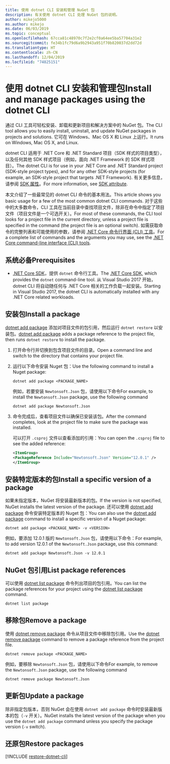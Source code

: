 ```yaml
---
title: 使用 dotnet CLI 安装和管理 NuGet 包
description: 有关使用 dotnet CLI 处理 NuGet 包的说明。
author: mikejo5000
ms.author: mikejo
ms.date: 06/03/2019
ms.topic: conceptual
ms.openlocfilehash: 67cca81c48970c7f2e2cf0a64ee5ba57704a31e2
ms.sourcegitcommit: fe34b1fc79d6a9b2943a951f70b820037d2dd72d
ms.translationtype: HT
ms.contentlocale: zh-CN
ms.lasthandoff: 12/04/2019
ms.locfileid: "74825151"
---
```

# <a name="install-and-manage-packages-using-the-dotnet-cli"></a><span data-ttu-id="23930-103">使用 dotnet CLI 安装和管理包</span><span class="sxs-lookup"><span data-stu-id="23930-103">Install and manage packages using the dotnet CLI</span></span>

<span data-ttu-id="23930-104">通过 CLI 工具可轻松安装、卸载和更新项目和解决方案中的 NuGet 包。</span><span class="sxs-lookup"><span data-stu-id="23930-104">The CLI tool allows you to easily install, uninstall, and update NuGet packages in projects and solutions.</span></span> <span data-ttu-id="23930-105">它可在 Windows、Mac OS X 和 Linux 上运行。</span><span class="sxs-lookup"><span data-stu-id="23930-105">It runs on Windows, Mac OS X, and Linux.</span></span>

<span data-ttu-id="23930-106">dotnet CLI 适用于 .NET Core 和 .NET Standard 项目（SDK 样式的项目类型），以及任何其他 SDK 样式项目（例如，面向 .NET Framework 的 SDK 样式项目）。</span><span class="sxs-lookup"><span data-stu-id="23930-106">The dotnet CLI is for use in your .NET Core and .NET Standard project (SDK-style project types), and for any other SDK-style projects (for example, an SDK-style project that targets .NET Framework).</span></span> <span data-ttu-id="23930-107">有关更多信息，请参阅 [SDK 属性](/dotnet/core/tools/csproj#additions)。</span><span class="sxs-lookup"><span data-stu-id="23930-107">For more information, see [SDK attribute](/dotnet/core/tools/csproj#additions).</span></span>

<span data-ttu-id="23930-108">本文介绍了一些最常见的 dotnet CLI 命令的基本用法。</span><span class="sxs-lookup"><span data-stu-id="23930-108">This article shows you basic usage for a few of the most common dotnet CLI commands.</span></span> <span data-ttu-id="23930-109">对于这些中的大多数命令，CLI 工具在当前目录中查找项目文件，除非在命令中指定了项目文件（项目文件是一个可选开关）。</span><span class="sxs-lookup"><span data-stu-id="23930-109">For most of these commands, the CLI tool looks for a project file in the current directory, unless a project file is specified in the command (the project file is an optional switch).</span></span> <span data-ttu-id="23930-110">如需获取命令的完整列表和可能使用的参数，请参阅 [.NET Core 命令行界面 (CLI) 工具](../reference/dotnet-commands.md)。</span><span class="sxs-lookup"><span data-stu-id="23930-110">For a complete list of commands and the arguments you may use, see the [.NET Core command-line interface (CLI) tools](../reference/dotnet-commands.md).</span></span>

## <a name="prerequisites"></a><span data-ttu-id="23930-111">系统必备</span><span class="sxs-lookup"><span data-stu-id="23930-111">Prerequisites</span></span>

- <span data-ttu-id="23930-112">[.NET Core SDK](https://www.microsoft.com/net/download/)，提供 `dotnet` 命令行工具。</span><span class="sxs-lookup"><span data-stu-id="23930-112">The [.NET Core SDK](https://www.microsoft.com/net/download/), which provides the `dotnet` command-line tool.</span></span> <span data-ttu-id="23930-113">从 Visual Studio 2017 开始，dotnet CLI 将自动随任何与 .NET Core 相关的工作负载一起安装。</span><span class="sxs-lookup"><span data-stu-id="23930-113">Starting in Visual Studio 2017, the dotnet CLI is automatically installed with any .NET Core related workloads.</span></span>

## <a name="install-a-package"></a><span data-ttu-id="23930-114">安装包</span><span class="sxs-lookup"><span data-stu-id="23930-114">Install a package</span></span>

<span data-ttu-id="23930-115">[dotnet add package](/dotnet/core/tools/dotnet-add-package?tabs=netcore2x) 添加对项目文件的包引用，然后运行 `dotnet restore` 以安装包。</span><span class="sxs-lookup"><span data-stu-id="23930-115">[dotnet add package](/dotnet/core/tools/dotnet-add-package?tabs=netcore2x) adds a package reference to the project file, then runs `dotnet restore` to install the package.</span></span>

1. <span data-ttu-id="23930-116">打开命令行并切换到包含项目文件的目录。</span><span class="sxs-lookup"><span data-stu-id="23930-116">Open a command line and switch to the directory that contains your project file.</span></span>

2. <span data-ttu-id="23930-117">运行以下命令安装 Nuget 包：</span><span class="sxs-lookup"><span data-stu-id="23930-117">Use the following command to install a Nuget package:</span></span>

    ```dotnetcli
    dotnet add package <PACKAGE_NAME>
    ```

    <span data-ttu-id="23930-118">例如，若要安装 `Newtonsoft.Json` 包，请使用以下命令</span><span class="sxs-lookup"><span data-stu-id="23930-118">For example, to install the `Newtonsoft.Json` package, use the following command</span></span>

    ```dotnetcli
    dotnet add package Newtonsoft.Json
    ```

3. <span data-ttu-id="23930-119">命令完成后，查看项目文件以确保已安装该包。</span><span class="sxs-lookup"><span data-stu-id="23930-119">After the command completes, look at the project file to make sure the package was installed.</span></span>

   <span data-ttu-id="23930-120">可以打开 `.csproj` 文件以查看添加的引用：</span><span class="sxs-lookup"><span data-stu-id="23930-120">You can open the `.csproj` file to see the added reference:</span></span>

    ```xml
   <ItemGroup>
    <PackageReference Include="Newtonsoft.Json" Version="12.0.1" />
   </ItemGroup>
    ```

## <a name="install-a-specific-version-of-a-package"></a><span data-ttu-id="23930-121">安装特定版本的包</span><span class="sxs-lookup"><span data-stu-id="23930-121">Install a specific version of a package</span></span>

<span data-ttu-id="23930-122">如果未指定版本，NuGet 将安装最新版本的包。</span><span class="sxs-lookup"><span data-stu-id="23930-122">If the version is not specified, NuGet installs the latest version of the package.</span></span> <span data-ttu-id="23930-123">还可以使用 [dotnet add package](/dotnet/core/tools/dotnet-add-package?tabs=netcore2x) 命令安装特定版本的 Nuget 包：</span><span class="sxs-lookup"><span data-stu-id="23930-123">You can also use the [dotnet add package](/dotnet/core/tools/dotnet-add-package?tabs=netcore2x) command to install a specific version of a Nuget package:</span></span>

```dotnetcli
dotnet add package <PACKAGE_NAME> -v <VERSION>
```

<span data-ttu-id="23930-124">例如，要添加 12.0.1 版的 `Newtonsoft.Json` 包，请使用以下命令：</span><span class="sxs-lookup"><span data-stu-id="23930-124">For example, to add version 12.0.1 of the `Newtonsoft.Json` package, use this command:</span></span>

```dotnetcli
dotnet add package Newtonsoft.Json -v 12.0.1
```

## <a name="list-package-references"></a><span data-ttu-id="23930-125">NuGet 包引用</span><span class="sxs-lookup"><span data-stu-id="23930-125">List package references</span></span>

<span data-ttu-id="23930-126">可以使用 [dotnet list package](/dotnet/core/tools/dotnet-list-package?tabs=netcore2x) 命令列出项目的包引用。</span><span class="sxs-lookup"><span data-stu-id="23930-126">You can list the package references for your project using the [dotnet list package](/dotnet/core/tools/dotnet-list-package?tabs=netcore2x) command.</span></span>

```dotnetcli
dotnet list package
```

## <a name="remove-a-package"></a><span data-ttu-id="23930-127">移除包</span><span class="sxs-lookup"><span data-stu-id="23930-127">Remove a package</span></span>

<span data-ttu-id="23930-128">使用 [dotnet remove package](/dotnet/core/tools/dotnet-remove-package?tabs=netcore2x) 命令从项目文件中移除包引用。</span><span class="sxs-lookup"><span data-stu-id="23930-128">Use the [dotnet remove package](/dotnet/core/tools/dotnet-remove-package?tabs=netcore2x) command to remove a package reference from the project file.</span></span>

```dotnetcli
dotnet remove package <PACKAGE_NAME>
```

<span data-ttu-id="23930-129">例如，要移除 `Newtonsoft.Json` 包，请使用以下命令</span><span class="sxs-lookup"><span data-stu-id="23930-129">For example, to remove the `Newtonsoft.Json` package, use the following command</span></span>

```dotnetcli
dotnet remove package Newtonsoft.Json
```

## <a name="update-a-package"></a><span data-ttu-id="23930-130">更新包</span><span class="sxs-lookup"><span data-stu-id="23930-130">Update a package</span></span>

<span data-ttu-id="23930-131">除非指定包版本，否则 NuGet 会在使用 `dotnet add package` 命令时安装最新版本的包（`-v` 开关）。</span><span class="sxs-lookup"><span data-stu-id="23930-131">NuGet installs the latest version of the package when you use the `dotnet add package` command unless you specify the package version (`-v` switch).</span></span>

## <a name="restore-packages"></a><span data-ttu-id="23930-132">还原包</span><span class="sxs-lookup"><span data-stu-id="23930-132">Restore packages</span></span>

[!INCLUDE [restore-dotnet-cli](includes/restore-dotnet-cli.md)]
